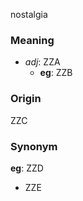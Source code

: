 nostalgia
### Meaning
+ _adj_: ZZA
    + __eg__: ZZB

### Origin

ZZC

### Synonym

__eg__: ZZD

+ ZZE


